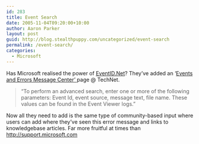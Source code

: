 ```yaml
---
id: 283
title: Event Search
date: 2005-11-04T09:20:00+10:00
author: Aaron Parker
layout: post
guid: http://blog.stealthpuppy.com/uncategorized/event-search
permalink: /event-search/
categories:
  - Microsoft
---
```

Has Microsoft realised the power of [EventID.Net](http://www.eventid.net)? They&#8217;ve added an &#8216;<span id="lblPageHeader"><a href="http://www.microsoft.com/technet/support/ee/ee_advanced.aspx">Events and Errors Message Center&#8217; </a>page @ TechNet. </span>

<blockquote dir="ltr">
  <p>
    <span>&#8220;To perform an advanced search, enter one or more of the following parameters: Event Id, event source, message text, file name. These values can be found in the Event Viewer logs.&#8221;</span>
  </p>
</blockquote>

<span>Now all they need to add is the same type of community-based input where users can add where they&#8217;ve seen this error message and links to knowledgebase articles. Far more fruitful at times than <a href="http://support.microsoft.com">http://support.microsoft.com</a></span>
